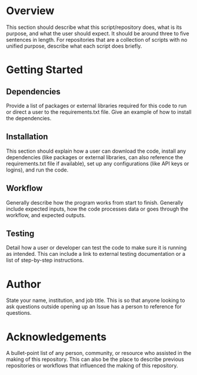 # Overview
This section should describe what this script/repository does, what is its purpose, and what the user should expect. 
It should be around three to five sentences in length. For repositories that are a collection of scripts with no 
unified purpose, describe what each script does briefly.
# Getting Started
## Dependencies
Provide a list of packages or external libraries required for this code to run or direct a user to the requirements.txt
file. Give an example of how to install the dependencies. 
## Installation
This section should explain how a user can download the code, install any dependencies (like packages or external
libraries, can also reference the requirements.txt file if available), set up any configurations (like API keys or 
logins), and run the code.
## Workflow
Generally describe how the program works from start to finish. Generally include expected inputs, how the code processes
data or goes through the workflow, and expected outputs. 
## Testing
Detail how a user or developer can test the code to make sure it is running as intended. This can include a link to 
external testing documentation or a list of step-by-step instructions. 
# Author
State your name, institution, and job title. This is so that anyone looking to ask questions outside opening up an Issue
has a person to reference for questions.
# Acknowledgements
A bullet-point list of any person, community, or resource who assisted in the making of this repository. This can also 
be the place to describe previous repositories or workflows that influenced the making of this repository.